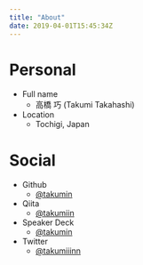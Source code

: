 ```yaml
---
title: "About"
date: 2019-04-01T15:45:34Z
---
```


# Personal

- Full name
  - 高橋 巧 (Takumi Takahashi)
- Location
  - Tochigi, Japan

# Social

- Github
  - [@takumin](https://github.com/takumin)
- Qiita
  - [@takumiin](https://qiita.com/takumiin)
- Speaker Deck
  - [@takumin](https://speakerdeck.com/takumin)
- Twitter
  - [@takumiiinn](https://twitter.com/takumiiinn)
